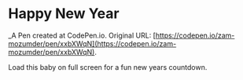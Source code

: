# Happy New Year
 _A Pen created at CodePen.io. Original URL: [https://codepen.io/zam-mozumder/pen/xxbXWqN](https://codepen.io/zam-mozumder/pen/xxbXWqN).

 Load this baby on full screen for a fun new years countdown.
